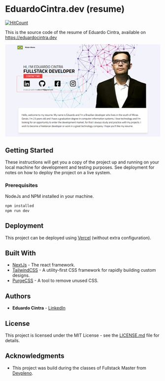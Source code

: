 # EduardoCintra.dev (resume)
[![HitCount](https://hits.dwyl.com/EduCintraBR/EduCintraBR/eduardocintradev.svg)](http://hits.dwyl.com/EduCintraBR/EduCintraBR/eduardocintradev)

This is the source code of the resume of Eduardo Cintra, available on https://eduardocintra.dev

<img src="preview.png" />

## Getting Started

These instructions will get you a copy of the project up and running on your local machine for development and testing purposes. See deployment for notes on how to deploy the project on a live system.

### Prerequisites

NodeJs and NPM installed in your machine.

```
npm installed
npm run dev
```
## Deployment

This project can be deployed using [Vercel](https://vercel.com/) (without extra configuration).

## Built With

* [NextJs](https://nextjs.org/) - The react framework.
* [TailwindCSS](https://tailwindcss.com/) - A utility-first CSS framework for rapidly building custom designs.
* [PurgeCSS](https://purgecss.com/) - A tool to remove unused CSS.

## Authors

* **Eduardo Cintra** - [LinkedIn](https://www.linkedin.com/in/educintrabr/)

## License

This project is licensed under the MIT License - see the [LICENSE.md](LICENSE.md) file for details.

## Acknowledgments

* This project was build during the classes of Fullstack Master from [Devpleno](https://devpleno.com).
